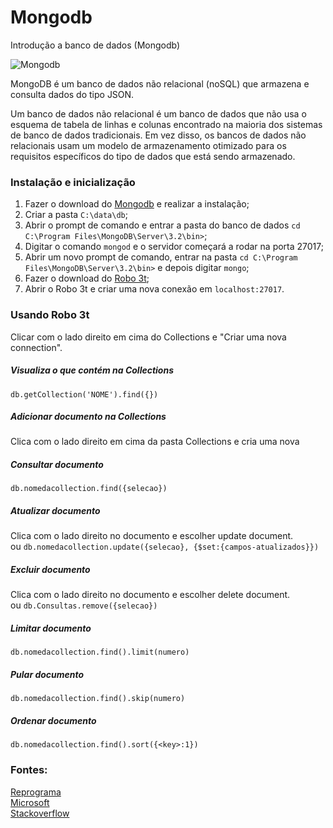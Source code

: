 # Mongodb
Introdução a banco de dados (Mongodb)

![Mongodb](https://www.ambientelivre.com.br/media/k2/items/cache/e9432fccf28a953514f077b86e5e657a_L.jpg)


MongoDB é um banco de dados não relacional (noSQL) que armazena e consulta dados do tipo JSON. 

Um banco de dados não relacional é um banco de dados que não usa o esquema de tabela de linhas e colunas encontrado na maioria dos sistemas de banco de dados tradicionais. Em vez disso, os bancos de dados não relacionais usam um modelo de armazenamento otimizado para os requisitos específicos do tipo de dados que está sendo armazenado. 

### Instalação e inicialização

1. Fazer o download do [Mongodb](https://www.mongodb.com/try/download/community) e realizar a instalação;
2. Criar a pasta `C:\data\db`;
3. Abrir o prompt de comando e entrar a pasta do banco de dados `cd C:\Program Files\MongoDB\Server\3.2\bin>`;
4. Digitar o comando `mongod` e o servidor começará a rodar na porta 27017;
5. Abrir um novo prompt de comando, entrar na pasta `cd C:\Program Files\MongoDB\Server\3.2\bin>` e depois digitar `mongo`;
6. Fazer o download do [Robo 3t](https://robomongo.org/download);
7. Abrir o Robo 3t e criar uma nova conexão em `localhost:27017`.


### Usando Robo 3t

Clicar com o lado direito em cima do Collections e "Criar uma nova connection".

##### Visualiza o que contém na Collections

`db.getCollection('NOME').find({})`

##### Adicionar documento na Collections

Clica com o lado direito em cima da pasta Collections e cria uma nova

##### Consultar documento

`db.nomedacollection.find({selecao})`

##### Atualizar documento

Clica com o lado direito no documento e escolher update document. <br>
ou `db.nomedacollection.update({selecao}, {$set:{campos-atualizados}})`

##### Excluir documento

Clica com o lado direito no documento e escolher delete document. <br>
ou `db.Consultas.remove({selecao})`

##### Limitar documento

`db.nomedacollection.find().limit(numero)`

##### Pular documento

`db.nomedacollection.find().skip(numero)`

##### Ordenar documento

`db.nomedacollection.find().sort({<key>:1})`


### Fontes:
[Reprograma](https://github.com/reprograma/On12-s12-BD) <br>
[Microsoft](https://docs.microsoft.com/pt-br/azure/architecture/data-guide/big-data/non-relational-data) <br>
[Stackoverflow](https://stackoverflow.com/questions/20796714/how-do-i-start-mongo-db-from-windows) <br>

